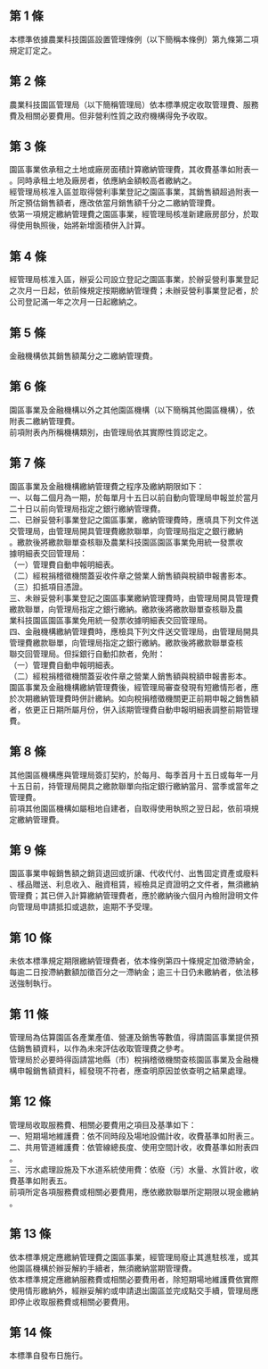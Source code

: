 第 1 條
-------
本標準依據農業科技園區設置管理條例（以下簡稱本條例）第九條第二項  
規定訂定之。

第 2 條
-------
農業科技園區管理局（以下簡稱管理局）依本標準規定收取管理費、服務  
費及相關必要費用。但非營利性質之政府機構得免予收取。

第 3 條
-------
園區事業依承租之土地或廠房面積計算繳納管理費，其收費基準如附表一  
。同時承租土地及廠房者，依應納金額較高者繳納之。  
經管理局核准入區並取得營利事業登記之園區事業，其銷售額超過附表一  
所定預估銷售額者，應改依當月銷售額千分之二繳納管理費。  
依第一項規定繳納管理費之園區事業，經管理局核准新建廠房部分，於取  
得使用執照後，始將新增面積併入計算。

第 4 條
-------
經管理局核准入區，辦妥公司設立登記之園區事業，於辦妥營利事業登記  
之次月一日起，依前條規定按期繳納管理費；未辦妥營利事業登記者，於  
公司登記滿一年之次月一日起繳納之。

第 5 條
-------
金融機構依其銷售額萬分之二繳納管理費。

第 6 條
-------
園區事業及金融機構以外之其他園區機構（以下簡稱其他園區機構），依  
附表二繳納管理費。  
前項附表內所稱機構類別，由管理局依其實際性質認定之。

第 7 條
-------
園區事業及金融機構繳納管理費之程序及繳納期限如下：  
一、以每二個月為一期，於每單月十五日以前自動向管理局申報並於當月  
    二十日以前向管理局指定之銀行繳納管理費。  
二、已辦妥營利事業登記之園區事業，繳納管理費時，應填具下列文件送  
    交管理局，由管理局開具管理費繳款聯單，向管理局指定之銀行繳納  
    。繳款後將繳款聯單查核聯及農業科技園區園區事業免用統一發票收  
    據明細表交回管理局：  
（一）管理費自動申報明細表。  
（二）經稅捐稽徵機關蓋妥收件章之營業人銷售額與稅額申報書影本。  
（三）扣抵項目憑證。  
三、未辦妥營利事業登記之園區事業繳納管理費時，由管理局開具管理費  
    繳款聯單，向管理局指定之銀行繳納。繳款後將繳款聯單查核聯及農  
    業科技園區園區事業免用統一發票收據明細表交回管理局。  
四、金融機構繳納管理費時，應檢具下列文件送交管理局，由管理局開具  
    管理費繳款聯單，向管理局指定之銀行繳納。繳款後將繳款聯單查核  
    聯交回管理局。但採銀行自動扣款者，免附：  
（一）管理費自動申報明細表。  
（二）經稅捐稽徵機關蓋妥收件章之營業人銷售額與稅額申報書影本。  
園區事業及金融機構繳納管理費後，經管理局審查發現有短繳情形者，應  
於次期繳納管理費時併計繳納。如向稅捐稽徵機關更正前期申報之銷售額  
者，依更正日期所屬月份，併入該期管理費自動申報明細表調整前期管理  
費。

第 8 條
-------
其他園區機構應與管理局簽訂契約，於每月、每季首月十五日或每年一月  
十五日前，持管理局開具之繳款聯單向指定銀行繳納當月、當季或當年之  
管理費。  
前項其他園區機構如屬租地自建者，自取得使用執照之翌日起，依前項規  
定繳納管理費。

第 9 條
-------
園區事業申報銷售額之銷貨退回或折讓、代收代付、出售固定資產或廢料  
、樣品贈送、利息收入、融資租賃，經檢具足資證明之文件者，無須繳納  
管理費；其已併入計算繳納管理費者，應於繳納後六個月內檢附證明文件  
向管理局申請抵扣或退款，逾期不予受理。

第 10 條
--------
未依本標準規定期限繳納管理費者，依本條例第四十條規定加徵滯納金，  
每逾二日按滯納數額加徵百分之一滯納金；逾三十日仍未繳納者，依法移  
送強制執行。

第 11 條
--------
管理局為估算園區各產業產值、營運及銷售等數值，得請園區事業提供預  
估銷售額資料，以作為未來評估收取管理費之參考。  
管理局於必要時得函請當地縣（市）稅捐稽徵機關查核園區事業及金融機  
構申報銷售額資料，經發現不符者，應查明原因並依查明之結果處理。

第 12 條
--------
管理局收取服務費、相關必要費用之項目及基準如下：  
一、短期場地維護費：依不同時段及場地設備計收，收費基準如附表三。  
二、共用管道維護費：依管線總長度、使用空間計收，收費基準如附表四  
    。  
三、污水處理設施及下水道系統使用費：依廢（污）水量、水質計收，收  
    費基準如附表五。  
前項所定各項服務費或相關必要費用，應依繳款聯單所定期限以現金繳納  
。

第 13 條
--------
依本標準規定應繳納管理費之園區事業，經管理局廢止其進駐核准，或其  
他園區機構於辦妥解約手續者，無須繳納當期管理費。  
依本標準規定應繳納服務費或相關必要費用者，除短期場地維護費依實際  
使用情形繳納外，經辦妥解約或申請退出園區並完成點交手續，管理局應  
即停止收取服務費或相關必要費用。

第 14 條
--------
本標準自發布日施行。

